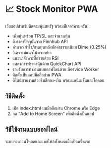 # 📈 Stock Monitor PWA

เว็บแอปสำหรับติดตามหุ้นสหรัฐ พร้อมฟีเจอร์ครบครัน:
- เพิ่มหุ้นพร้อม TP/SL และจำนวนหุ้น
- ดึงราคาปัจจุบันจาก Finnhub API
- คำนวณกำไร/ขาดทุนหลังหักค่าธรรมเนียม Dime (0.25%)
- วิเคราะห์แนวโน้มจากข่าว
- แนะนำจังหวะซื้อขายด้วย RSI
- แสดงกราฟราคาหุ้นด้วย QuickChart API
- รองรับการทำงานแบบออฟไลน์ด้วย Service Worker
- ติดตั้งเป็นแอปมือถือผ่าน PWA
- ดีไซน์สวยงามด้วยธีมสีทอง-เงิน พร้อมแอนิเมชันและไอคอน

## วิธีติดตั้ง
1. เปิด index.html บนมือถือผ่าน Chrome หรือ Edge
2. กด “Add to Home Screen” เพื่อติดตั้งเป็นแอป

## วิธีใช้งานแบบออฟไลน์
ระบบจะดาวน์โหลดและแคชไฟล์ทั้งหมดเมื่อเปิดครั้งแรก
